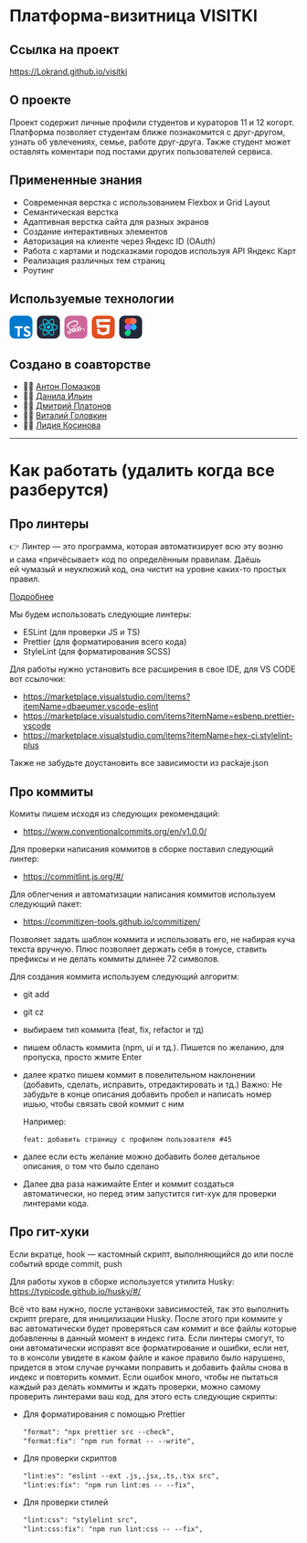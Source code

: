 # Платформа-визитница VISITKI

## Ссылка на проект

https://Lokrand.github.io/visitki

## О проекте

Проект содержит личные профили студентов и кураторов 11 и 12 когорт. Платформа позволяет студентам ближе познакомится с друг-другом, узнать об увлечениях, семье, работе друг-друга. Также студент может оставлять коментари под постами других пользователей сервиса.

## Примененные знания

- Современная верстка с использованием Flexbox и Grid Layout
- Семантическая верстка
- Адаптивная верстка сайта для разных экранов 
- Создание интерактивных элементов
- Авторизация на клиенте через Яндекс ID (OAuth)
- Работа с картами и подсказками городов используя API Яндекс Карт 
- Реализация различных тем страниц
- Роутинг
## Используемые технологии

<div>
  <img src="https://raw.githubusercontent.com/tandpfun/skill-icons/d1c752b99bb25a0e5aa363bae1db2809173ee966/icons/TypeScript.svg" title="ts" alt="ts" width="40" height="40"/>&nbsp;
  <img src="https://raw.githubusercontent.com/tandpfun/skill-icons/a50fa57465e82a1147fa512fb3d64cc5902df578/icons/React-Dark.svg" title="React" alt="React" width="40" height="40"/>&nbsp;
  <img src="https://raw.githubusercontent.com/tandpfun/skill-icons/a50fa57465e82a1147fa512fb3d64cc5902df578/icons/Sass.svg" title="sass" alt="sass" width="40" height="40"/>&nbsp;
  <img src="https://raw.githubusercontent.com/tandpfun/skill-icons/a50fa57465e82a1147fa512fb3d64cc5902df578/icons/HTML.svg" title="HTML5" alt="HTML" width="40" height="40"/>&nbsp;
  <img src="https://raw.githubusercontent.com/tandpfun/skill-icons/a50fa57465e82a1147fa512fb3d64cc5902df578/icons/Figma-Dark.svg" title="figma" alt="figma" width="40" height="40"/>&nbsp;
</div>

## Создано в соавторстве

- 👨‍💻 [Антон Помазков](https://github.com/pomazkovanton)
- 👨‍💻 [Данила Ильин](https://github.com/Daniel-il)
- 👨‍💻 [Дмитрий Платонов](https://github.com/Lokrand)
- 👨‍💻 [Виталий Головкин](https://github.com/SmokyDogg)
- 👨‍💻 [Лидия Косинова](https://github.com/kglidiya)

---
# Как работать (удалить когда все разберутся)

## Про линтеры 

👉 Линтер — это программа, которая автоматизирует всю эту возню и сама «причёсывает» код по определённым правилам. Даёшь ей чумазый и неуклюжий код, она чистит на уровне каких-то простых правил.

[Подробнее](https://thecode.media/linter/)

Мы будем использовать следующие линтеры: 
- ESLint (для проверки JS и TS)
- Prettier (для форматирования всего кода)
- StyleLint (для форматирования SCSS)

Для работы нужно установить все расширения в свое IDE, для VS CODE вот ссылочки: 

- https://marketplace.visualstudio.com/items?itemName=dbaeumer.vscode-eslint
- https://marketplace.visualstudio.com/items?itemName=esbenp.prettier-vscode
- https://marketplace.visualstudio.com/items?itemName=hex-ci.stylelint-plus

Также не забудьте доустановить все зависимости из packaje.json 

## Про коммиты 

Комиты пишем исходя из следующих рекомендаций:
- https://www.conventionalcommits.org/en/v1.0.0/

Для проверки написания коммитов в сборке поставил следующий линтер:
- https://commitlint.js.org/#/

Для облегчения и автоматизации написания коммитов используем следующий пакет: 
- https://commitizen-tools.github.io/commitizen/

Позволяет задать шаблон коммита и использовать его, не набирая куча текста вручную. Плюс позволяет держать себя в тонусе, ставить префиксы и не делать коммиты длинее 72 символов.

Для создания коммита используем следующий алгоритм:
- git add 
- git cz
- выбираем тип коммита (feat, fix, refactor и тд)
- пишем область коммита (npm, ui и тд.). Пишется по желанию, для пропуска, просто жмите Enter
- далее кратко пишем коммит в повелительном наклонении (добавить, сделать, исправить, отредактировать и тд.)
Важно: Не забудьте в конце описания добавить пробел и написать номер ишью, чтобы связать свой коммит с ним

    Например:
    ```
    feat: добавить страницу с профилем пользователя #45
    ```
- далее если есть желание можно добавить более детальное описания, о том что было сделано
- Далее два раза нажимайте Enter и коммит создаться автоматически, но перед этим запустится гит-хук для проверки линтерами кода.

## Про гит-хуки 

Если вкратце, hook — кастомный скрипт, выполняющийся до или после событий вроде commit, push 

Для работы хуков в сборке используется утилита Husky: 
https://typicode.github.io/husky/#/

Всё что вам нужно, после устанвоки зависимостей, так это выполнить скрипт prepare, для иницилизации Husky.
После этого при коммите у вас автоматически будет проверяться сам коммит и все файлы которые добавленны в данный момент в индекс гита. Если линтеры смогут, то они автоматически исправят все форматирование и ошибки, если нет, то в консоли увидете в каком файле и какое правило было нарушено, придется в этом случае ручками поправить и добавить файлы снова в индекс и повторить коммит. Если ошибок много, чтобы не пытаться каждый раз делать коммиты и ждать проверки, можно самому проверить линтерами ваш код, для этого есть следующие скрипты: 
- Для форматирования с помощью Prettier
    ```
    "format": "npx prettier src --check",
    "format:fix": "npm run format -- --write",
    ```
- Для проверки скриптов
    ```
    "lint:es": "eslint --ext .js,.jsx,.ts,.tsx src",
    "lint:es:fix": "npm run lint:es -- --fix",
    ```
- Для проверки стилей
    ```
    "lint:css": "stylelint src",
    "lint:css:fix": "npm run lint:css -- --fix",
    ```
